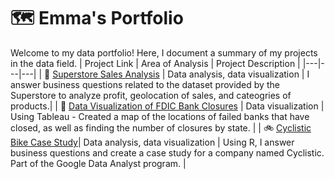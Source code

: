 # 🗺 Emma's Portfolio

Welcome to my data portfolio! Here, I document a summary of my projects in the data field. 
| Project Link | Area of Analysis | Project Description | 
|---|---|---|
| :convenience_store: [Superstore Sales Analysis](https://github.com/emma8874/Superstore-Sales-Analysis) | Data analysis, data visualization | I answer business questions related to the dataset provided by the Superstore to analyze profit, geolocation of sales, and cateogries of products.|
| :bank: [Data Visualization of FDIC Bank Closures](https://github.com/emma8874/FDIC-Bank-Closures) | Data visualization | Using Tableau - Created a map of the locations of failed banks that have closed, as well as finding the number of closures by state. |
| :bike: [Cyclistic Bike Case Study](https://github.com/emma8874/Cyclistic-Bike-Case-Study)| Data analysis, data visualization | Using R, I answer business questions and create a case study for a company named Cyclistic. Part of the Google Data Analyst program. | 
